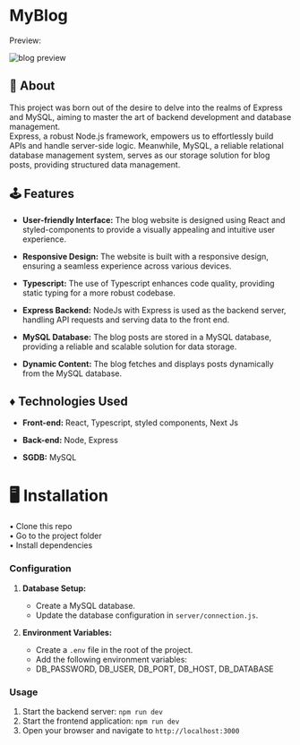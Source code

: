 # MyBlog

Preview:

![blog preview](https://github.com/caumaria/myblog/assets/88352423/612e817b-d7cc-4e88-b587-35da8f97647c)



## 🧠 About

This project was born out of the desire to delve into the realms of Express and MySQL, aiming to master the art of backend development and database management. <br>
Express, a robust Node.js framework, empowers us to effortlessly build APIs and handle server-side logic. Meanwhile, MySQL, a reliable relational database management system, serves as our storage solution for blog posts, providing structured data management.<br>

## 🕹️ Features

- **User-friendly Interface:** The blog website is designed using React and styled-components to provide a visually appealing and intuitive user experience.

- **Responsive Design:** The website is built with a responsive design, ensuring a seamless experience across various devices.

- **Typescript:** The use of Typescript enhances code quality, providing static typing for a more robust codebase.

- **Express Backend:** NodeJs with Express is used as the backend server, handling API requests and serving data to the front end.

- **MySQL Database:** The blog posts are stored in a MySQL database, providing a reliable and scalable solution for data storage.

- **Dynamic Content:** The blog fetches and displays posts dynamically from the MySQL database.

## ♦️ Technologies Used

- **Front-end:** React, Typescript, styled components,  Next Js

- **Back-end:** Node, Express

- **SGDB:** MySQL

# 🖥️ Installation

• Clone this repo <br>
• Go to the project folder<br>
• Install dependencies <br>

### Configuration

1. **Database Setup:**
   - Create a MySQL database.
   - Update the database configuration in `server/connection.js`.

2. **Environment Variables:**
   - Create a `.env` file in the root of the project. 
   - Add the following environment variables:
   - DB_PASSWORD, DB_USER, DB_PORT, DB_HOST, DB_DATABASE

### Usage

1. Start the backend server: `npm run dev`
2. Start the frontend application: `npm run dev`
3. Open your browser and navigate to `http://localhost:3000`


